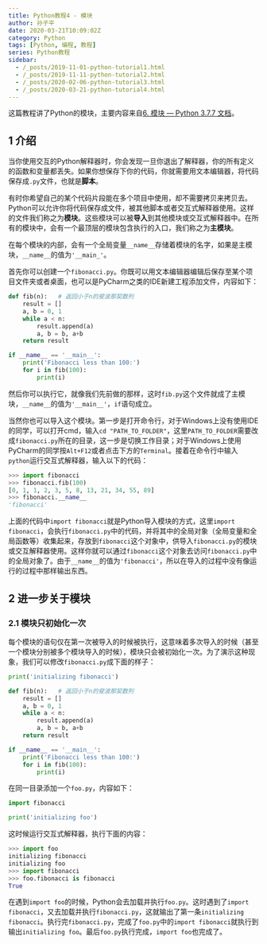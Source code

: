 ```yaml
---
title: Python教程4 - 模块
author: 孙子平
date: 2020-03-21T10:09:02Z
category: Python
tags: [Python, 编程, 教程]
series: Python教程
sidebar:
  - /_posts/2019-11-01-python-tutorial1.html
  - /_posts/2019-11-11-python-tutorial2.html
  - /_posts/2020-02-06-python-tutorial3.html
  - /_posts/2020-03-21-python-tutorial4.html
---
```


这篇教程讲了Python的模块，主要内容来自[6. 模块 — Python 3.7.7 文档](https://docs.python.org/zh-cn/3.7/tutorial/modules.html)。

<!-- more -->

## 1 介绍

当你使用交互的Python解释器时，你会发现一旦你退出了解释器，你的所有定义的函数和变量都丢失。如果你想保存下你的代码，你就需要用文本编辑器，将代码保存成`.py`文件，也就是**脚本**。

有时你希望自己的某个代码片段能在多个项目中使用，却不需要拷贝来拷贝去。Python可以允许你将代码保存成文件，被其他脚本或者交互式解释器使用。这样的文件我们称之为**模块**。这些模块可以被**导入**到其他模块或交互式解释器中。在所有的模块中，会有一个最顶层的模块包含执行的入口，我们称之为**主模块**。

在每个模块的内部，会有一个全局变量`__name__`存储着模块的名字，如果是主模块，`__name__`的值为`'__main_'`。

首先你可以创建一个`fibonacci.py`。你既可以用文本编辑器编辑后保存至某个项目文件夹或者桌面，也可以是PyCharm之类的IDE新建工程添加文件，内容如下：

```python
def fib(n):   # 返回小于n的斐波那契数列
    result = []
    a, b = 0, 1
    while a < n:
        result.append(a)
        a, b = b, a+b
    return result

if __name__ == '__main__':
    print('Fibonacci less than 100:')
    for i in fib(100):
        print(i)
```

然后你可以执行它，就像我们先前做的那样，这时`fib.py`这个文件就成了主模块，`__name__`的值为`'__main__'`，`if`语句成立。

当然你也可以导入这个模块。第一步是打开命令行，对于Windows上没有使用IDE的同学，可以打开cmd，输入`cd "PATH_TO_FOLDER"`，这里`PATH_TO_FOLDER`需要改成`fibonacci.py`所在的目录，这一步是切换工作目录；对于Windows上使用PyCharm的同学按`Alt+F12`或者点击下方的`Terminal`。接着在命令行中输入`python`运行交互式解释器，输入以下的代码：

```python
>>> import fibonacci
>>> fibonacci.fib(100)
[0, 1, 1, 2, 3, 5, 8, 13, 21, 34, 55, 89]
>>> fibonacci.__name__
'fibonacci'
```

上面的代码中`import fibonacci`就是Python导入模块的方式，这里`import fibonacci`，会执行`fibonacci.py`中的代码，并将其中的全局对象（全局变量和全局函数等）收集起来，存放到`fibonacci`这个对象中，供导入`fibonacci.py`的模块或交互解释器使用。这样你就可以通过`fibonacci`这个对象去访问`fibonacci.py`中的全局对象了。由于`__name__`的值为`'fibonacci'`，所以在导入的过程中没有像运行的过程中那样输出东西。

## 2 进一步关于模块

### 2.1 模块只初始化一次

每个模块的语句仅在第一次被导入的时候被执行，这意味着多次导入的时候（甚至一个模块分别被多个模块导入的时候），模块只会被初始化一次。为了演示这种现象，我们可以修改`fibonacci.py`成下面的样子：

```python
print('initializing fibonacci')

def fib(n):   # 返回小于n的斐波那契数列
    result = []
    a, b = 0, 1
    while a < n:
        result.append(a)
        a, b = b, a+b
    return result

if __name__ == '__main__':
    print('Fibonacci less than 100:')
    for i in fib(100):
        print(i)
```

在同一目录添加一个`foo.py`，内容如下：

```python
import fibonacci

print('initializing foo')
```

这时候运行交互式解释器，执行下面的内容：

```python
>>> import foo
initializing fibonacci
initializing foo
>>> import fibonacci
>>> foo.fibonacci is fibonacci
True
```

在遇到`import foo`的时候，Python会去加载并执行`foo.py`。这时遇到了`import fibonacci`，又去加载并执行`fibonacci.py`，这就输出了第一条`initializing fibonacci`。执行完`fibonacci.py`，完成了`foo.py`中的`import fibonacci`就执行到输出`initializing foo`。最后`foo.py`执行完成，`import foo`也完成了。
